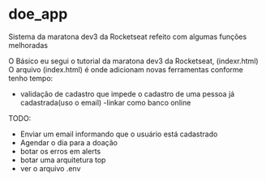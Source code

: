 # doe_app
Sistema da maratona dev3 da Rocketseat refeito com algumas funções melhoradas


O Básico eu segui o tutorial da maratona dev3 da Rocketseat, (indexr.html)
O arquivo (index.html) é onde adicionam novas ferramentas conforme tenho tempo:
  - validação de cadastro que impede o cadastro de uma pessoa já cadastrada(uso o email)
  -linkar como banco online
 
 
TODO:
  - Enviar um email informando que o usuário está cadastrado
  - Agendar o dia para a doação
  - botar os erros em alerts
  - botar uma arquitetura top
  - ver o arquivo .env
